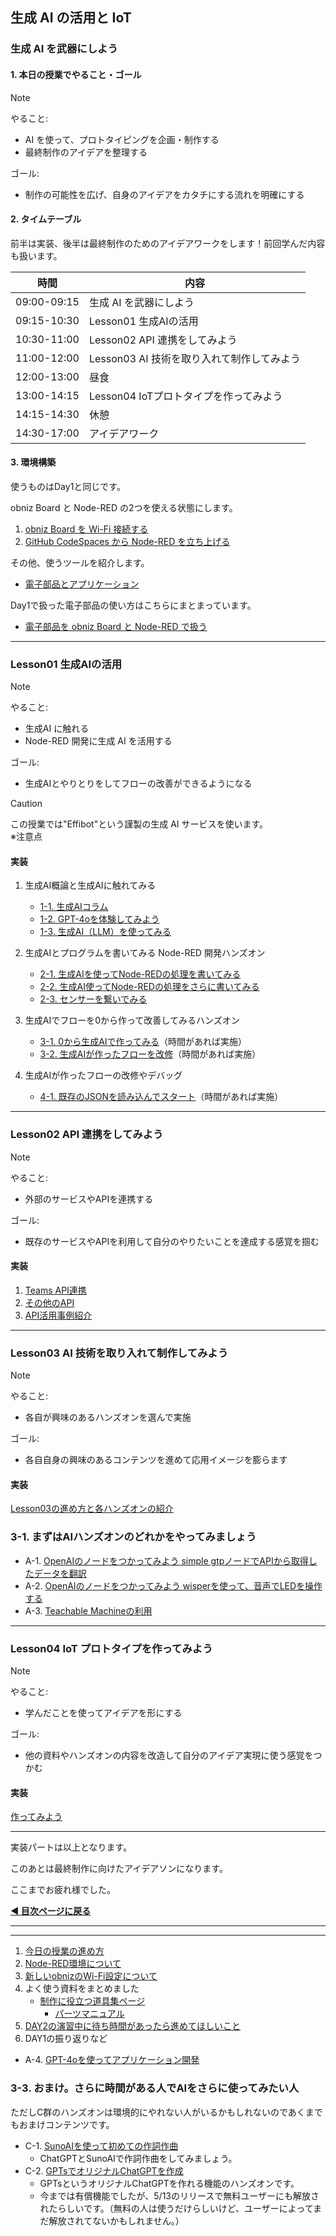 
## 生成 AI の活用と IoT

### 生成 AI を武器にしよう

#### 1. 本日の授業でやること・ゴール  

> [!NOTE]
> やること:
> - AI を使って、プロトタイピングを企画・制作する
> - 最終制作のアイデアを整理する
>   
> ゴール:
> - 制作の可能性を広げ、自身のアイデアをカタチにする流れを明確にする

#### 2. タイムテーブル 
  前半は実装、後半は最終制作のためのアイデアワークをします！前回学んだ内容も扱います。
    
  | 時間        | 内容                                       |
  |-------------|--------------------------------------------|
  | 09:00-09:15 | 生成 AI を武器にしよう |
  | 09:15-10:30 | Lesson01 生成AIの活用 | 
  | 10:30-11:00 | Lesson02 API 連携をしてみよう | 
  | 11:00-12:00 | Lesson03 AI 技術を取り入れて制作してみよう | 
  | 12:00-13:00 | 昼食 | 
  | 13:00-14:15 | Lesson04 IoTプロトタイプを作ってみよう |
  | 14:15-14:30 | 休憩 | 
  | 14:30-17:00 | アイデアワーク | 

#### 3. 環境構築 

使うものはDay1と同じです。

obniz Board と Node-RED の2つを使える状態にします。  
1. [obniz Board を Wi-Fi 接続する](./lesson00-overview/02_env.md) 
2. [GitHub CodeSpaces から Node-RED を立ち上げる](./lesson00-overview/02_env.md)

その他、使うツールを紹介します。  
- [電子部品とアプリケーション](./lesson00-overview/00_tools.md)
  
Day1で扱った電子部品の使い方はこちらにまとまっています。
- [電子部品を obniz Board と Node-RED で扱う](https://zenn.dev/protoout/books/07_node-red-obniz)

----  

### Lesson01 生成AIの活用  

> [!NOTE]
> やること:
> - 生成AI に触れる
> - Node-RED 開発に生成 AI を活用する
>   
> ゴール:
> - 生成AIとやりとりをしてフローの改善ができるようになる

> [!CAUTION]
> この授業では"Effibot"という謹製の生成 AI サービスを使います。  
> ※注意点

#### 実装

1. 生成AI概論と生成AIに触れてみる
    - [1-1. 生成AIコラム](./lesson01-generative-ai/01_1_overview.md)
    - [1-2. GPT-4oを体験してみよう](./lesson01-generative-ai/01_2_gpt4o-touch.md)
    - [1-3. 生成AI（LLM）を使ってみる](./lesson01-generative-ai/01_3_start-llm.md)

2. 生成AIとプログラムを書いてみる Node-RED 開発ハンズオン
    - [2-1. 生成AIを使ってNode-REDの処理を書いてみる](./lesson01-generative-ai/02_1_make-node-red-flow.md)
    - [2-2. 生成AI使ってNode-REDの処理をさらに書いてみる](./lesson01-generative-ai/02_2_update-node-red-flow.md)
    - [2-3. センサーを繋いでみる](./lesson01-generative-ai/02_3_sensor.md)

3. 生成AIでフローを0から作って改善してみるハンズオン
    - [3-1. 0から生成AIで作ってみる](./lesson01-generative-ai/03_1_zero1.md)（時間があれば実施）
    - [3-2. 生成AIが作ったフローを改修](./lesson01-generative-ai/03_2_one2.md)（時間があれば実施）

4. 生成AIが作ったフローの改修やデバッグ
    - [4-1. 既存のJSONを読み込んでスタート](./lesson01-generative-ai/04_1_ten99.md)（時間があれば実施）

----  

### Lesson02 API 連携をしてみよう

> [!NOTE]
> やること:
> - 外部のサービスやAPIを連携する
>
> ゴール:
> - 既存のサービスやAPIを利用して自分のやりたいことを達成する感覚を掴む 

#### 実装

1. [Teams API連携](./lesson02-api/01_teams.md)
2. [その他のAPI](./lesson02-api/02_nasa.md)
3. [API活用事例紹介](./lesson02-api/03_api-use-case.md)

----  

### Lesson03 AI 技術を取り入れて制作してみよう

> [!NOTE]
> やること:
> - 各自が興味のあるハンズオンを選んで実施
>   
> ゴール: 
> - 各自自身の興味のあるコンテンツを進めて応用イメージを膨らます

#### 実装

[Lesson03の進め方と各ハンズオンの紹介](./lesson03-handson/readme.md)

### 3-1. まずはAIハンズオンのどれかをやってみましょう

- A-1. [OpenAIのノードをつかってみよう simple gtpノードでAPIから取得したデータを翻訳](./lesson03-handson/A-1_openai-node-gtp.md)
- A-2. [OpenAIのノードをつかってみよう wisperを使って、音声でLEDを操作する](./lesson03-handson/A-2_openai-node-wisper.md)
- A-3. [Teachable Machineの利用](./lesson03-handson/A-3_teachable-machine.md)


----  

### Lesson04 IoT プロトタイプを作ってみよう

> [!NOTE]
> やること:
> - 学んだことを使ってアイデアを形にする
>   
> ゴール: 
> - 他の資料やハンズオンの内容を改造して自分のアイデア実現に使う感覚をつかむ

#### 実装

[作ってみよう](./lesson04-prototyping/01_prototyping.md)



----

実装パートは以上となります。

このあとは最終制作に向けたアイデアソンになります。

ここまでお疲れ様でした。

**[◀ 目次ページに戻る](./readme.md)**

----  
----  

1. [今日の授業の進め方](./day2-overview.md)
2. [Node-RED環境について](./env.md)
3. [新しいobnizのWi-Fi設定について](./obniz-wifi.md)
4. よく使う資料をまとめました
    - [制作に役立つ道具集ページ](../../tools/)
        - [パーツマニュアル](../../tools/parts-manual)
5. [DAY2の演習中に待ち時間があったら進めてほしいこと](../day2-sukima.md)
6. DAY1の振り返りなど

- A-4. [GPT-4oを使ってアプリケーション開発](./lesson03-handson/A-4_gpt4o.md)


### 3-3. おまけ。さらに時間がある人でAIをさらに使ってみたい人

ただしC群のハンズオンは環境的にやれない人がいるかもしれないのであくまでもおまけコンテンツです。
- C-1. [SunoAIを使って初めての作詞作曲](https://note.com/n0bisuke/n/n0f1d5a2a6c8f)
    - ChatGPTとSunoAIで作詞作曲をしてみましょう。
- C-2. [GPTsでオリジナルChatGPTを作成](https://zenn.dev/n0bisuke/books/gpts-handson-book/viewer/1-2_what-is-gpt)
    - GPTsというオリジナルChatGPTを作れる機能のハンズオンです。
    - 今までは有償機能でしたが、5/13のリリースで無料ユーザーにも解放されたらしいです。（無料の人は使うだけらしいけど、ユーザーによってまだ解放されてないかもしれません。）
